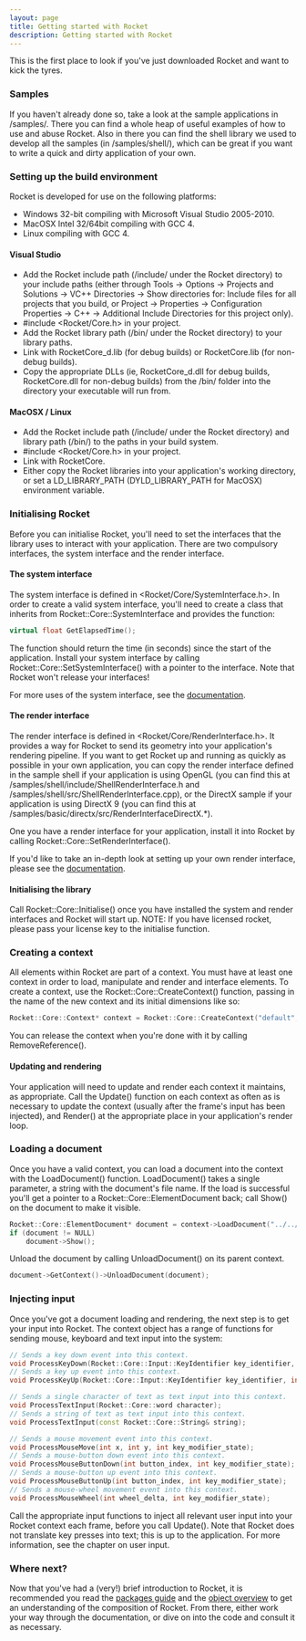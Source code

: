 ```yaml
---
layout: page
title: Getting started with Rocket
description: Getting started with Rocket
---
```


This is the first place to look if you've just downloaded Rocket and want to kick the tyres.

### Samples

If you haven't already done so, take a look at the sample applications in /samples/. There you can find a whole heap of useful examples of how to use and abuse Rocket. Also in there you can find the shell library we used to develop all the samples (in /samples/shell/), which can be great if you want to write a quick and dirty application of your own.

### Setting up the build environment

Rocket is developed for use on the following platforms:

* Windows 32-bit compiling with Microsoft Visual Studio 2005-2010.
* MacOSX Intel 32/64bit compiling with GCC 4.
* Linux compiling with GCC 4. 

#### Visual Studio

* Add the Rocket include path (/include/ under the Rocket directory) to your include paths (either through Tools -> Options -> Projects and Solutions -> VC++ Directories -> Show directories for: Include files for all projects that you build, or Project -> Properties -> Configuration Properties -> C++ -> Additional Include Directories for this project only).
* #include <Rocket/Core.h> in your project.
* Add the Rocket library path (/bin/ under the Rocket directory) to your library paths.
* Link with RocketCore_d.lib (for debug builds) or RocketCore.lib (for non-debug builds).
* Copy the appropriate DLLs (ie, RocketCore_d.dll for debug builds, RocketCore.dll for non-debug builds) from the /bin/ folder into the directory your executable will run from. 

#### MacOSX / Linux

* Add the Rocket include path (/include/ under the Rocket directory) and library path (/bin/) to the paths in your build system.
* #include <Rocket/Core.h> in your project.
* Link with RocketCore.
* Either copy the Rocket libraries into your application's working directory, or set a LD_LIBRARY_PATH (DYLD_LIBRARY_PATH for MacOSX) environment variable. 

### Initialising Rocket

Before you can initialise Rocket, you'll need to set the interfaces that the library uses to interact with your application. There are two compulsory interfaces, the system interface and the render interface.

#### The system interface

The system interface is defined in <Rocket/Core/SystemInterface.h>. In order to create a valid system interface, you'll need to create a class that inherits from Rocket::Core::SystemInterface and provides the function:

```cpp
virtual float GetElapsedTime();
```

The function should return the time (in seconds) since the start of the application. Install your system interface by calling Rocket::Core::SetSystemInterface() with a pointer to the interface. Note that Rocket won't release your interfaces!

For more uses of the system interface, see the [documentation](interfaces.html#the-system-interface).

#### The render interface

The render interface is defined in <Rocket/Core/RenderInterface.h>. It provides a way for Rocket to send its geometry into your application's rendering pipeline. If you want to get Rocket up and running as quickly as possible in your own application, you can copy the render interface defined in the sample shell if your application is using OpenGL (you can find this at /samples/shell/include/ShellRenderInterface.h and /samples/shell/src/ShellRenderInterface.cpp), or the DirectX sample if your application is using DirectX 9 (you can find this at /samples/basic/directx/src/RenderInterfaceDirectX.*).

One you have a render interface for your application, install it into Rocket by calling Rocket::Core::SetRenderInterface().

If you'd like to take an in-depth look at setting up your own render interface, please see the [documentation](interfaces.html#the-render-interface).

#### Initialising the library

Call Rocket::Core::Initialise() once you have installed the system and render interfaces and Rocket will start up.
NOTE: If you have licensed rocket, please pass your license key to the initialise function.

### Creating a context

All elements within Rocket are part of a context. You must have at least one context in order to load, manipulate and render and interface elements. To create a context, use the Rocket::Core::CreateContext() function, passing in the name of the new context and its initial dimensions like so:

```cpp
Rocket::Core::Context* context = Rocket::Core::CreateContext("default", Rocket::Core::Vector2i(1024, 768));
```

You can release the context when you're done with it by calling RemoveReference().

#### Updating and rendering

Your application will need to update and render each context it maintains, as appropriate. Call the Update() function on each context as often as is necessary to update the context (usually after the frame's input has been injected), and Render() at the appropriate place in your application's render loop.

### Loading a document

Once you have a valid context, you can load a document into the context with the LoadDocument() function. LoadDocument() takes a single parameter, a string with the document's file name. If the load is successful you'll get a pointer to a Rocket::Core::ElementDocument back; call Show() on the document to make it visible.

```cpp
Rocket::Core::ElementDocument* document = context->LoadDocument("../../assets/demo.rml");
if (document != NULL)
	document->Show();
```

Unload the document by calling UnloadDocument() on its parent context.

```cpp
document->GetContext()->UnloadDocument(document);
```

### Injecting input

Once you've got a document loading and rendering, the next step is to get your input into Rocket. The context object has a range of functions for sending mouse, keyboard and text input into the system:

```cpp
// Sends a key down event into this context.
void ProcessKeyDown(Rocket::Core::Input::KeyIdentifier key_identifier, int key_modifier_state);
// Sends a key up event into this context.
void ProcessKeyUp(Rocket::Core::Input::KeyIdentifier key_identifier, int key_modifier_state);

// Sends a single character of text as text input into this context.
void ProcessTextInput(Rocket::Core::word character);
// Sends a string of text as text input into this context.
void ProcessTextInput(const Rocket::Core::String& string);

// Sends a mouse movement event into this context.
void ProcessMouseMove(int x, int y, int key_modifier_state);
// Sends a mouse-button down event into this context.
void ProcessMouseButtonDown(int button_index, int key_modifier_state);
// Sends a mouse-button up event into this context.
void ProcessMouseButtonUp(int button_index, int key_modifier_state);
// Sends a mouse-wheel movement event into this context.
void ProcessMouseWheel(int wheel_delta, int key_modifier_state);
```

Call the appropriate input functions to inject all relevant user input into your Rocket context each frame, before you call Update(). Note that Rocket does not translate key presses into text; this is up to the application. For more information, see the chapter on user input.

### Where next?

Now that you've had a (very!) brief introduction to Rocket, it is recommended you read the [packages guide](packages.html) and the [object overview](core_overview.html) to get an understanding of the composition of Rocket. From there, either work your way through the documentation, or dive on into the code and consult it as necessary. 
